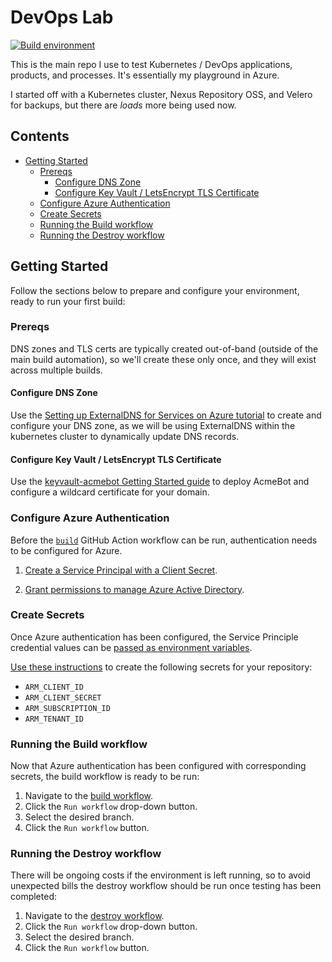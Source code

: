 <!-- omit in toc -->
# DevOps Lab

[![Build environment](https://github.com/adamrushuk/devops-lab/workflows/build/badge.svg)](https://github.com/adamrushuk/devops-lab/actions?query=workflow%3A%22build)

This is the main repo I use to test Kubernetes /  DevOps applications, products, and processes. It's essentially my
playground in Azure.

I started off with a Kubernetes cluster, Nexus Repository OSS, and Velero for backups, but there are *loads* more
being used now.

<!-- omit in toc -->
## Contents

- [Getting Started](#getting-started)
  - [Prereqs](#prereqs)
    - [Configure DNS Zone](#configure-dns-zone)
    - [Configure Key Vault / LetsEncrypt TLS Certificate](#configure-key-vault--letsencrypt-tls-certificate)
  - [Configure Azure Authentication](#configure-azure-authentication)
  - [Create Secrets](#create-secrets)
  - [Running the Build workflow](#running-the-build-workflow)
  - [Running the Destroy workflow](#running-the-destroy-workflow)

## Getting Started

Follow the sections below to prepare and configure your environment, ready to run your first build:

### Prereqs

DNS zones and TLS certs are typically created out-of-band (outside of the main build automation), so we'll create
these only once, and they will exist across multiple builds.

#### Configure DNS Zone

Use the [Setting up ExternalDNS for Services on Azure tutorial](https://github.com/kubernetes-sigs/external-dns/blob/master/docs/tutorials/azure.md)
 to create and configure your DNS zone, as we will be using ExternalDNS within the kubernetes cluster to
dynamically update DNS records.

#### Configure Key Vault / LetsEncrypt TLS Certificate

Use the [keyvault-acmebot Getting Started guide](https://github.com/shibayan/keyvault-acmebot#getting-started) to
deploy AcmeBot and configure a wildcard certificate for your domain.

### Configure Azure Authentication

Before the [`build`](./.github/workflows/build.yml) GitHub Action workflow can be run, authentication needs to be
configured for Azure.

1. [Create a Service Principal with a Client Secret](https://registry.terraform.io/providers/hashicorp/azuread/latest/docs/guides/service_principal_client_secret#creating-the-application-and-service-principal).

1. [Grant permissions to manage Azure Active Directory](https://registry.terraform.io/providers/hashicorp/azuread/latest/docs/guides/service_principal_configuration#azure-active-directory-permissions).

### Create Secrets

Once Azure authentication has been configured, the Service Principle credential values can be [passed as environment variables](https://registry.terraform.io/providers/hashicorp/azuread/latest/docs/guides/service_principal_client_secret#configuring-the-service-principal-in-terraform).

[Use these instructions](https://docs.github.com/en/free-pro-team@latest/actions/reference/encrypted-secrets#creating-encrypted-secrets-for-a-repository) to create the following secrets for your repository:

- `ARM_CLIENT_ID`
- `ARM_CLIENT_SECRET`
- `ARM_SUBSCRIPTION_ID`
- `ARM_TENANT_ID`

### Running the Build workflow

Now that Azure authentication has been configured with corresponding secrets, the build workflow is ready to be run:

1. Navigate to the [build workflow](../../actions?query=workflow%3Abuild).
1. Click the `Run workflow` drop-down button.
1. Select the desired branch.
1. Click the `Run workflow` button.

### Running the Destroy workflow

There will be ongoing costs if the environment is left running, so to avoid unexpected bills the destroy workflow
should be run once testing has been completed:

1. Navigate to the [destroy workflow](../../actions?query=workflow%3Adestroy).
1. Click the `Run workflow` drop-down button.
1. Select the desired branch.
1. Click the `Run workflow` button.
